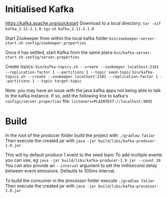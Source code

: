 Initialised Kafka
=====

https://kafka.apache.org/quickstart
Download to a local directory:
`tar -xzf kafka_2.11-2.1.0.tgz`
`cd kafka_2.11-2.1.0`

Start Zookeeper from within the local kafka folder
`bin/zookeeper-server-start.sh config/zookeeper.properties`

Once it has settled, start Kafka from the same place
`bin/kafka-server-start.sh config/server.properties`

Create topics:
`bin/kafka-topics.sh --create --zookeeper localhost:2181 --replication-factor 1 --partitions 1 --topic seed-topic`
`bin/kafka-topics.sh --create --zookeeper localhost:2181 --replication-factor 1 --partitions 1 --topic target-topic`

Note: you may have an issue with the java kafka apps not being able to talk to the kafka instance.
If so, add the following line to kafka's `configs/server.properties` file:
`listeners=PLAINTEXT://localhost:9092`

Build
=====

In the root of the producer folder build the project with 
`./gradlew fatJar`
Then execute the created jar with 
`java -jar build/libs/kafka-producer-1.0.jar`

This will by default produce 1 event to the seed topic
To add multiple events you can use, eg
`java -jar build/libs/kafka-producer-1.0.jar --count 10`
You can also provide an `--interval` argument to set the millisecond delay between event emissions. Defaults to 100ms interval.

To build the consumer in the processor folder execute
`./gradlew fatJar`
Then execute the created jar with 
`java -jar build/libs/kafka-processor-1.0.jar`



